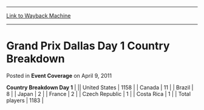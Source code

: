 
---
[Link to Wayback Machine](https://web.archive.org/web/20211204231318/https://magic.wizards.com/en/articles/archive/event-coverage/grand-prix-dallas-day-1-country-breakdown-2011-04-09)

[_metadata_:description]:- "Country Breakdown Day 1 United States1158Canada11Brazil8Japan2France2Czech Republic1Costa Rica1Total players1183"
[_metadata_:generator]:- "Drupal 7 (http://drupal.org)"
[_metadata_:node]:- "451316"
[_metadata_:publish_date]:- "2011-04-09"
[_metadata_:source]:- "div-main-content"
[_metadata_:title]:- "Grand Prix Dallas Day 1 Country Breakdown"
[_metadata_:wayback_capture_timestamp]:- "2021-12-04 23:13:18"
[_metadata_:wayback_raw_url]:- "https://web.archive.org/web/20211204231318id_/https://magic.wizards.com/en/articles/archive/event-coverage/grand-prix-dallas-day-1-country-breakdown-2011-04-09"
[_metadata_:wayback_url]:- "https://magic.wizards.com/en/articles/archive/event-coverage/grand-prix-dallas-day-1-country-breakdown-2011-04-09"
---


Grand Prix Dallas Day 1 Country Breakdown
=========================================



 Posted in **Event Coverage**
 on April 9, 2011 












 **Country Breakdown Day 1** |  || United States | 1158 |
| Canada | 11 |
| Brazil | 8 |
| Japan | 2 |
| France | 2 |
| Czech Republic | 1 |
| Costa Rica | 1 |
| Total players | 1183 |







